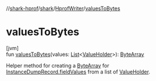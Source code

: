 //[shark-hprof](../../../index.md)/[shark](../index.md)/[HprofWriter](index.md)/[valuesToBytes](values-to-bytes.md)

# valuesToBytes

[jvm]\
fun [valuesToBytes](values-to-bytes.md)(values: [List](https://kotlinlang.org/api/latest/jvm/stdlib/kotlin.collections/-list/index.html)&lt;[ValueHolder](../-value-holder/index.md)&gt;): [ByteArray](https://kotlinlang.org/api/latest/jvm/stdlib/kotlin/-byte-array/index.html)

Helper method for creating a [ByteArray](https://kotlinlang.org/api/latest/jvm/stdlib/kotlin/-byte-array/index.html) for [InstanceDumpRecord.fieldValues](../-hprof-record/-heap-dump-record/-object-record/-instance-dump-record/field-values.md) from a list of [ValueHolder](../-value-holder/index.md).
